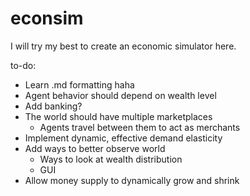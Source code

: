 # econsim

I will try my best to create an economic simulator here.

to-do:
* Learn .md formatting haha
* Agent behavior should depend on wealth level
* Add banking?
* The world should have multiple marketplaces
  * Agents travel between them to act as merchants
* Implement dynamic, effective demand elasticity
* Add ways to better observe world
  * Ways to look at wealth distribution
  * GUI
* Allow money supply to dynamically grow and shrink
